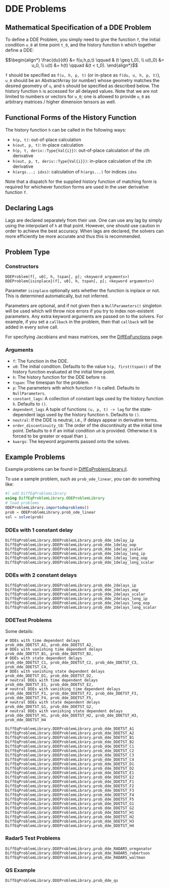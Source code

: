 # DDE Problems

## Mathematical Specification of a DDE Problem

To define a DDE Problem, you simply need to give the function ``f``, the initial
condition ``u_0`` at time point ``t_0``, and the history function ``h``
which together define a DDE:

```math
\begin{align*}
    \frac{du}{dt} &= f(u,h,p,t) \qquad & (t \geq t_0), \\
    u(t_0) &= u_0, \\
    u(t) &= h(t) \qquad &(t < t_0).
\end{align*}
```

``f`` should be specified as `f(u, h, p, t)` (or in-place as `f(du, u, h, p, t)`),
``u_0`` should be an AbstractArray (or number) whose geometry matches the
desired geometry of `u`, and ``h`` should be specified as described below. The
history function `h` is accessed for all delayed values. Note that we are not
limited to numbers or vectors for ``u_0``; one is allowed to provide ``u_0``
as arbitrary matrices / higher dimension tensors as well.

## Functional Forms of the History Function

The history function `h` can be called in the following ways:

- `h(p, t)`: out-of-place calculation
- `h(out, p, t)`: in-place calculation
- `h(p, t, deriv::Type{Val{i}})`: out-of-place calculation of the `i`th derivative
- `h(out, p, t, deriv::Type{Val{i}})`: in-place calculation of the `i`th derivative
- `h(args...; idxs)`: calculation of `h(args...)` for indices `idxs`

Note that a dispatch for the supplied history function of matching form is required
for whichever function forms are used in the user derivative function `f`.

## Declaring Lags

Lags are declared separately from their use. One can use any lag by simply using
the interpolant of `h` at that point. However, one should use caution in order
to achieve the best accuracy. When lags are declared, the solvers can more
efficiently be more accurate and thus this is recommended.

## Problem Type

### Constructors

```
DDEProblem(f[, u0], h, tspan[, p]; <keyword arguments>)
DDEProblem{isinplace}(f[, u0], h, tspan[, p]; <keyword arguments>)
```

Parameter `isinplace` optionally sets whether the function is inplace or not.
This is determined automatically, but not inferred.

Parameters are optional, and if not given then a `NullParameters()` singleton
will be used which will throw nice errors if you try to index non-existent
parameters. Any extra keyword arguments are passed on to the solvers. For example,
if you set a `callback` in the problem, then that `callback` will be added in
every solve call.

For specifying Jacobians and mass matrices, see the [DiffEqFunctions](http://docs.juliadiffeq.org/dev/features/performance_overloads) page.

### Arguments

* `f`: The function in the DDE.
* `u0`: The initial condition. Defaults to the value `h(p, first(tspan))` of the history function evaluated at the initial time point.
* `h`: The history function for the DDE before `t0`.
* `tspan`: The timespan for the problem.
* `p`: The parameters with which function `f` is called. Defaults to `NullParameters`.
* `constant_lags`: A collection of constant lags used by the history function `h`. Defaults to `()`.
* `dependent_lags` A tuple of functions `(u, p, t) -> lag` for the state-dependent lags
  used by the history function `h`. Defaults to `()`.
* `neutral`: If the DDE is neutral, i.e., if delays appear in derivative terms.
* `order_discontinuity_t0`: The order of the discontinuity at the initial time point. Defaults to `0` if an initial condition `u0` is provided. Otherwise it is forced to be greater or equal than `1`.
* `kwargs`: The keyword arguments passed onto the solves.

## Example Problems

Example problems can be found in [DiffEqProblemLibrary.jl](https://github.com/JuliaDiffEq/DiffEqProblemLibrary.jl/tree/master/src/dde).

To use a sample problem, such as `prob_ode_linear`, you can do something like:

```julia
#] add DiffEqProblemLibrary
using DiffEqProblemLibrary.ODEProblemLibrary
# load problems
ODEProblemLibrary.importodeproblems()
prob = ODEProblemLibrary.prob_ode_linear
sol = solve(prob)
```

### DDEs with 1 constant delay

```@docs
DiffEqProblemLibrary.DDEProblemLibrary.prob_dde_1delay_ip
DiffEqProblemLibrary.DDEProblemLibrary.prob_dde_1delay_oop
DiffEqProblemLibrary.DDEProblemLibrary.prob_dde_1delay_scalar
DiffEqProblemLibrary.DDEProblemLibrary.prob_dde_1delay_long_ip
DiffEqProblemLibrary.DDEProblemLibrary.prob_dde_1delay_long_oop
DiffEqProblemLibrary.DDEProblemLibrary.prob_dde_1delay_long_scalar
```

### DDEs with 2 constant delays

```@docs
DiffEqProblemLibrary.DDEProblemLibrary.prob_dde_2delays_ip
DiffEqProblemLibrary.DDEProblemLibrary.prob_dde_2delays_oop
DiffEqProblemLibrary.DDEProblemLibrary.prob_dde_2delays_scalar
DiffEqProblemLibrary.DDEProblemLibrary.prob_dde_2delays_long_ip
DiffEqProblemLibrary.DDEProblemLibrary.prob_dde_2delays_long_oop
DiffEqProblemLibrary.DDEProblemLibrary.prob_dde_2delays_long_scalar
```

### DDETest Problems

Some details:

```
# DDEs with time dependent delays
prob_dde_DDETST_A1, prob_dde_DDETST_A2,
# DDEs with vanishing time dependent delays
prob_dde_DDETST_B1, prob_dde_DDETST_B2,
# DDEs with state dependent delays
prob_dde_DDETST_C1, prob_dde_DDETST_C2, prob_dde_DDETST_C3, prob_dde_DDETST_C4,
# DDEs with vanishing state dependent delays
prob_dde_DDETST_D1, prob_dde_DDETST_D2,
# neutral DDEs with time dependent delays
prob_dde_DDETST_E1, prob_dde_DDETST_E2,
# neutral DDEs with vanishing time dependent delays
prob_dde_DDETST_F1, prob_dde_DDETST_F2, prob_dde_DDETST_F3, prob_dde_DDETST_F4, prob_dde_DDETST_F5,
# neutral DDEs with state dependent delays
prob_dde_DDETST_G1, prob_dde_DDETST_G2,
# neutral DDEs with vanishing state dependent delays
prob_dde_DDETST_H1, prob_dde_DDETST_H2, prob_dde_DDETST_H3, prob_dde_DDETST_H4
```

```@docs
DiffEqProblemLibrary.DDEProblemLibrary.prob_dde_DDETST_A1
DiffEqProblemLibrary.DDEProblemLibrary.prob_dde_DDETST_A2
DiffEqProblemLibrary.DDEProblemLibrary.prob_dde_DDETST_B1
DiffEqProblemLibrary.DDEProblemLibrary.prob_dde_DDETST_B2
DiffEqProblemLibrary.DDEProblemLibrary.prob_dde_DDETST_C1
DiffEqProblemLibrary.DDEProblemLibrary.prob_dde_DDETST_C2
DiffEqProblemLibrary.DDEProblemLibrary.prob_dde_DDETST_C3
DiffEqProblemLibrary.DDEProblemLibrary.prob_dde_DDETST_C4
DiffEqProblemLibrary.DDEProblemLibrary.prob_dde_DDETST_D1
DiffEqProblemLibrary.DDEProblemLibrary.prob_dde_DDETST_D2
DiffEqProblemLibrary.DDEProblemLibrary.prob_dde_DDETST_E1
DiffEqProblemLibrary.DDEProblemLibrary.prob_dde_DDETST_E2
DiffEqProblemLibrary.DDEProblemLibrary.prob_dde_DDETST_F1
DiffEqProblemLibrary.DDEProblemLibrary.prob_dde_DDETST_F2
DiffEqProblemLibrary.DDEProblemLibrary.prob_dde_DDETST_F3
DiffEqProblemLibrary.DDEProblemLibrary.prob_dde_DDETST_F4
DiffEqProblemLibrary.DDEProblemLibrary.prob_dde_DDETST_F5
DiffEqProblemLibrary.DDEProblemLibrary.prob_dde_DDETST_G1
DiffEqProblemLibrary.DDEProblemLibrary.prob_dde_DDETST_G2
DiffEqProblemLibrary.DDEProblemLibrary.prob_dde_DDETST_H1
DiffEqProblemLibrary.DDEProblemLibrary.prob_dde_DDETST_H2
DiffEqProblemLibrary.DDEProblemLibrary.prob_dde_DDETST_H3
DiffEqProblemLibrary.DDEProblemLibrary.prob_dde_DDETST_H4
```

### Radar5 Test Problems

```@docs
DiffEqProblemLibrary.DDEProblemLibrary.prob_dde_RADAR5_oregonator
DiffEqProblemLibrary.DDEProblemLibrary.prob_dde_RADAR5_robertson
DiffEqProblemLibrary.DDEProblemLibrary.prob_dde_RADAR5_waltman
```

### QS Example

```@docs
DiffEqProblemLibrary.DDEProblemLibrary.prob_dde_qs
```
